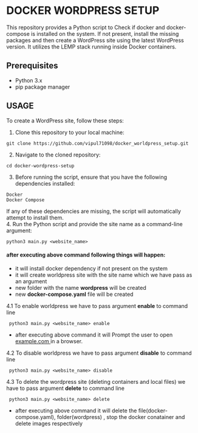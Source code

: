 # DOCKER WORDPRESS SETUP <br >
This repository provides a Python script to Check if docker and docker-compose is installed on the system. If not present, install the missing packages and then create a WordPress site using the latest WordPress version. It utilizes the LEMP stack running inside Docker containers. <br >

## Prerequisites
* Python 3.x
* pip package manager


## USAGE
  To create a WordPress site, follow these steps: <br >
   1. Clone this repository to your local machine: <br >
    
    git clone https://github.com/vipul71098/docker_worldpress_setup.git 
   2. Navigate to the cloned repository: <br>
   
    cd docker-wordpress-setup
   3. Before running the script, ensure that you have the following dependencies installed:

    Docker
    Docker Compose
If any of these dependencies are missing, the script will automatically attempt to install them. <br >
   4. Run the Python script and provide the site name as a command-line argument:
   
    python3 main.py <website_name>
  
  #### after executing above command following things will happen:
  * it will install docker dependency if not present on the system <br >
  * it will create worldpress site with the site name which we have pass as an argument <br >
  * new folder with the name **wordpress** will be created <br >
  *  new **docker-compose.yaml**  file will be created <br >
 
   4.1 To enable worldpress we have to pass argument **enable** to command line <br>
   
     python3 main.py <website_name> enable
     
  * after executing above command it will Prompt the user to open [example.com ](http://example.com)in a browser.
    
   4.2 To disable worldpress we have to pass argument **disable** to command line <br>
   
     python3 main.py <website_name> disable
   4.3 To delete the  wordpress site (deleting containers and local files) we have to pass argument **delete** to command line <br>
   
     python3 main.py <website_name> delete
     
  * after executing above command it will delete  the file(docker-compose.yaml), folder(wordpress) , stop  the docker conatainer and delete images respectively
